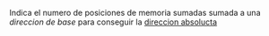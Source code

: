 Indica el numero de posiciones de memoria sumadas sumada a una *direccion de base* para conseguir la [direccion absolucta](direccion%20absolucta.md)
